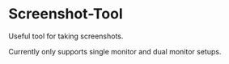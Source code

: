 # Screenshot-Tool
Useful tool for taking screenshots.

Currently only supports single monitor and dual monitor setups.

